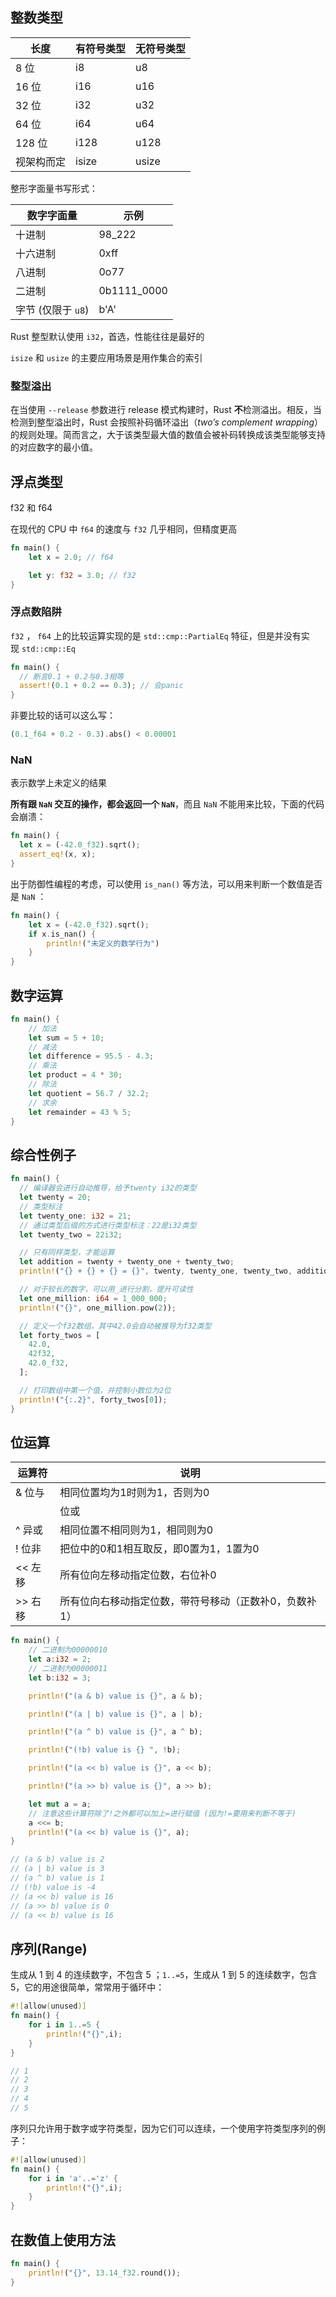 ## 整数类型

| 长度 | 有符号类型 | 无符号类型 |  
| -------- | -------- | -------- |  
| 8 位 | i8 | u8 |  
| 16 位 | i16 | u16 |
| 32 位 | i32 | u32 |
| 64 位 | i64 | u64 |
| 128 位 | i128 | u128 |
| 视架构而定 | isize | usize |

整形字面量书写形式：

| 数字字面量 | 示例 |
| -------- | -------- |
| 十进制 | 98_222 |
| 十六进制 | 0xff |
| 八进制 | 0o77 |
| 二进制 | 0b1111_0000 |
| 字节 (仅限于 `u8`) | b'A' |

Rust 整型默认使用 `i32`，首选，性能往往是最好的

`isize` 和 `usize` 的主要应用场景是用作集合的索引

### 整型溢出

在当使用 `--release` 参数进行 release 模式构建时，Rust **不**检测溢出。相反，当检测到整型溢出时，Rust 会按照补码循环溢出（_two’s complement wrapping_）的规则处理。简而言之，大于该类型最大值的数值会被补码转换成该类型能够支持的对应数字的最小值。

## 浮点类型

f32 和 f64

在现代的 CPU 中 `f64` 的速度与 `f32` 几乎相同，但精度更高

```rust
fn main() {
    let x = 2.0; // f64

    let y: f32 = 3.0; // f32
}
```

### 浮点数陷阱

`f32` ， `f64` 上的比较运算实现的是 `std::cmp::PartialEq` 特征，但是并没有实现 `std::cmp::Eq`

```rust
fn main() {
  // 断言0.1 + 0.2与0.3相等
  assert!(0.1 + 0.2 == 0.3); // 会panic
}
```

非要比较的话可以这么写：

```rust
(0.1_f64 + 0.2 - 0.3).abs() < 0.00001
```

### NaN

表示数学上未定义的结果

**所有跟 `NaN` 交互的操作，都会返回一个 `NaN`**，而且 `NaN` 不能用来比较，下面的代码会崩溃：

```rust
fn main() {
  let x = (-42.0_f32).sqrt();
  assert_eq!(x, x);
}
```

出于防御性编程的考虑，可以使用 `is_nan()` 等方法，可以用来判断一个数值是否是 `NaN` ：

```rust
fn main() {
    let x = (-42.0_f32).sqrt();
    if x.is_nan() {
        println!("未定义的数学行为")
    }
}
```

## 数字运算

```rust
fn main() {
    // 加法
    let sum = 5 + 10;
    // 减法
    let difference = 95.5 - 4.3;
    // 乘法
    let product = 4 * 30;
    // 除法
    let quotient = 56.7 / 32.2;
    // 求余
    let remainder = 43 % 5;
}
```

## 综合性例子

```rust
fn main() {
  // 编译器会进行自动推导，给予twenty i32的类型
  let twenty = 20;
  // 类型标注
  let twenty_one: i32 = 21;
  // 通过类型后缀的方式进行类型标注：22是i32类型
  let twenty_two = 22i32;

  // 只有同样类型，才能运算
  let addition = twenty + twenty_one + twenty_two;
  println!("{} + {} + {} = {}", twenty, twenty_one, twenty_two, addition);

  // 对于较长的数字，可以用_进行分割，提升可读性
  let one_million: i64 = 1_000_000;
  println!("{}", one_million.pow(2));

  // 定义一个f32数组，其中42.0会自动被推导为f32类型
  let forty_twos = [
    42.0,
    42f32,
    42.0_f32,
  ];

  // 打印数组中第一个值，并控制小数位为2位
  println!("{:.2}", forty_twos[0]);
}
```

## 位运算

| 运算符 | 说明 |
| -------- | -------- |
| & 位与 | 相同位置均为1时则为1，否则为0 |
| | 位或 | 相同位置只要有1时则为1，否则为0 |
| ^ 异或 | 相同位置不相同则为1，相同则为0 |
| ! 位非 | 把位中的0和1相互取反，即0置为1，1置为0 |
| << 左移 | 所有位向左移动指定位数，右位补0 |
| >> 右移 | 所有位向右移动指定位数，带符号移动（正数补0，负数补1） |

```rust
fn main() {
    // 二进制为00000010
    let a:i32 = 2;
    // 二进制为00000011
    let b:i32 = 3;

    println!("(a & b) value is {}", a & b);

    println!("(a | b) value is {}", a | b);

    println!("(a ^ b) value is {}", a ^ b);

    println!("(!b) value is {} ", !b);

    println!("(a << b) value is {}", a << b);

    println!("(a >> b) value is {}", a >> b);

    let mut a = a;
    // 注意这些计算符除了!之外都可以加上=进行赋值 (因为!=要用来判断不等于)
    a <<= b;
    println!("(a << b) value is {}", a);
}

// (a & b) value is 2  
// (a | b) value is 3  
// (a ^ b) value is 1  
// (!b) value is -4  
// (a << b) value is 16  
// (a >> b) value is 0  
// (a << b) value is 16
```

## 序列(Range)

生成从 1 到 4 的连续数字，不包含 5 ；`1..=5`，生成从 1 到 5 的连续数字，包含 5，它的用途很简单，常常用于循环中：

```rust
#![allow(unused)]
fn main() {
	for i in 1..=5 {
	    println!("{}",i);
	}
}

// 1
// 2
// 3
// 4
// 5
```

序列只允许用于数字或字符类型，因为它们可以连续，一个使用字符类型序列的例子：

```rust
#![allow(unused)]
fn main() {
	for i in 'a'..='z' {
	    println!("{}",i);
	}
}
```

## 在数值上使用方法

```rust
fn main() {
    println!("{}", 13.14_f32.round());
}
```